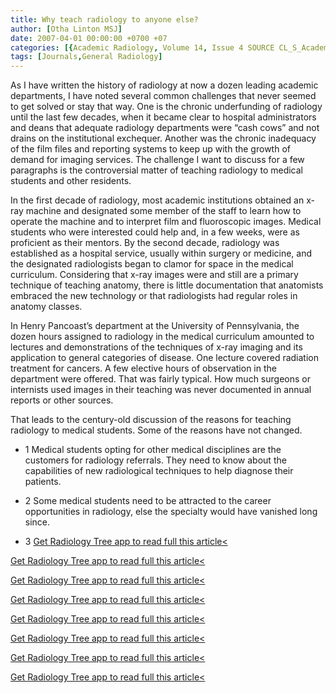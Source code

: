 ```yaml
---
title: Why teach radiology to anyone else?
author: [Otha Linton MSJ]
date: 2007-04-01 00:00:00 +0700 +07
categories: [{Academic Radiology, Volume 14, Issue 4 SOURCE CL_S_AcademicRadiologyVolume14Issue4 1}]
tags: [Journals,General Radiology]
---
```

As I have written the history of radiology at now a dozen leading academic departments, I have noted several common challenges that never seemed to get solved or stay that way. One is the chronic underfunding of radiology until the last few decades, when it became clear to hospital administrators and deans that adequate radiology departments were “cash cows” and not drains on the institutional exchequer. Another was the chronic inadequacy of the film files and reporting systems to keep up with the growth of demand for imaging services. The challenge I want to discuss for a few paragraphs is the controversial matter of teaching radiology to medical students and other residents.

In the first decade of radiology, most academic institutions obtained an x-ray machine and designated some member of the staff to learn how to operate the machine and to interpret film and fluoroscopic images. Medical students who were interested could help and, in a few weeks, were as proficient as their mentors. By the second decade, radiology was established as a hospital service, usually within surgery or medicine, and the designated radiologists began to clamor for space in the medical curriculum. Considering that x-ray images were and still are a primary technique of teaching anatomy, there is little documentation that anatomists embraced the new technology or that radiologists had regular roles in anatomy classes.

In Henry Pancoast’s department at the University of Pennsylvania, the dozen hours assigned to radiology in the medical curriculum amounted to lectures and demonstrations of the techniques of x-ray imaging and its application to general categories of disease. One lecture covered radiation treatment for cancers. A few elective hours of observation in the department were offered. That was fairly typical. How much surgeons or internists used images in their teaching was never documented in annual reports or other sources.

That leads to the century-old discussion of the reasons for teaching radiology to medical students. Some of the reasons have not changed.

- 1
Medical students opting for other medical disciplines are the customers for radiology referrals. They need to know about the capabilities of new radiological techniques to help diagnose their patients.

- 2
Some medical students need to be attracted to the career opportunities in radiology, else the specialty would have vanished long since.

- 3
[Get Radiology Tree app to read full this article<](https://clinicalpub.com/app)


[Get Radiology Tree app to read full this article<](https://clinicalpub.com/app)

[Get Radiology Tree app to read full this article<](https://clinicalpub.com/app)

[Get Radiology Tree app to read full this article<](https://clinicalpub.com/app)

[Get Radiology Tree app to read full this article<](https://clinicalpub.com/app)

[Get Radiology Tree app to read full this article<](https://clinicalpub.com/app)

[Get Radiology Tree app to read full this article<](https://clinicalpub.com/app)

[Get Radiology Tree app to read full this article<](https://clinicalpub.com/app)